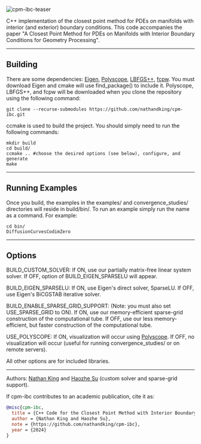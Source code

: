![‎cpm-ibc-teaser](https://github.com/nathandking/cpm-ibc/assets/6421293/7d1cbbe7-effc-44f9-b1d9-5e0d80504436)

C++ implementation of the closest point method for PDEs on manifolds with interior (and exterior) boundary conditions. This code accompanies the paper "A Closest Point Method for PDEs on Manifolds with Interior Boundary Conditions for Geometry Processing".

---

## Building

There are some dependencies: [Eigen](https://eigen.tuxfamily.org/index.php?title=Main_Page), [Polyscope](https://polyscope.run/), [LBFGS++](https://lbfgspp.statr.me/), [fcpw](https://github.com/rohan-sawhney/fcpw). You must download Eigen and cmake will use find_package() to include it. Polyscope, LBFGS++, and fcpw will be downloaded when you clone the repository using the following command:
```
git clone --recurse-submodules https://github.com/nathandking/cpm-ibc.git
```

ccmake is used to build the project. You should simply need to run the following commands: 
```
mkdir build 
cd build/ 
ccmake .. #choose the desired options (see below), configure, and generate
make 
```
---

## Running Examples

Once you build, the examples in the examples/ and convergence_studies/ directories will reside in build/bin/. To run an example simply run the name as a command. For example:
```
cd bin/
DiffusionCurvesCodimZero
```
---

## Options

BUILD_CUSTOM_SOLVER: If ON, use our partially matrix-free linear system solver. If OFF, option of BUILD_EIGEN_SPARSELU will appear.

BUILD_EIGEN_SPARSELU: If ON, use Eigen's direct solver, SparseLU. If OFF, use Eigen's BiCGSTAB iterative solver.

BUILD_ENABLE_SPARSE_GRID_SUPPORT: (Note: you must also set USE_SPARSE_GRID to ON). If ON, use our memory-efficient sparse-grid construction of the computational tube. If OFF, use our less memory-efficient, but faster construction of the computational tube.

USE_POLYSCOPE: If ON, visualization will occur using [Polyscope](https://polyscope.run/). If OFF, no visualization will occur (useful for running convergence_studies/ or on remote servers).

All other options are for included libraries.

---
Authors: [Nathan King](https://nathandking.github.io/) and [Haozhe Su](https://soldierdown.github.io/) (custom solver and sparse-grid support).

If cpm-ibc contributes to an academic publication, cite it as:
```bib
@misc{cpm-ibc,
  title = {C++ Code for the Closest Point Method with Interior Boundary Conditions},
  author = {Nathan King and Haozhe Su},
  note = {https://github.com/nathandking/cpm-ibc},
  year = {2024}
}
```

